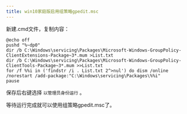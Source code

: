```yaml
---
title: win10家庭版启用组策略gpedit.msc
---
```


新建.cmd文件，复制内容：

```
@echo off
pushd "%~dp0"
dir /b C:\Windows\servicing\Packages\Microsoft-Windows-GroupPolicy-ClientExtensions-Package~3*.mum >List.txt
dir /b C:\Windows\servicing\Packages\Microsoft-Windows-GroupPolicy-ClientTools-Package~3*.mum >>List.txt
for /f %%i in ('findstr /i . List.txt 2^>nul') do dism /online /norestart /add-package:"C:\Windows\servicing\Packages\%%i"
pause
```

保存后右键选择 `以管理员身份运行` 。

等待运行完成就可以使用组策略gpedit.msc了。